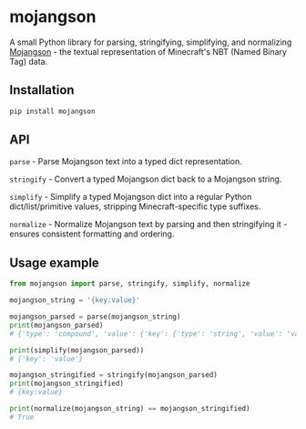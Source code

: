 # mojangson

A small Python library for parsing, stringifying, simplifying, and normalizing [Mojangson](https://minecraft.fandom.com/wiki/NBT_format#Mojangson) - the textual representation of Minecraft's NBT (Named Binary Tag) data.

## Installation

```bash
pip install mojangson
```

## API
`parse` - Parse Mojangson text into a typed dict representation.

`stringify` - Convert a typed Mojangson dict back to a Mojangson string.

`simplify` - Simplify a typed Mojangson dict into a regular Python dict/list/primitive values, stripping Minecraft-specific type suffixes.

`normalize` - Normalize Mojangson text by parsing and then stringifying it - ensures consistent formatting and ordering.

## Usage example
```py
from mojangson import parse, stringify, simplify, normalize

mojangson_string = '{key:value}'

mojangson_parsed = parse(mojangson_string)
print(mojangson_parsed)
# {'type': 'compound', 'value': {'key': {'type': 'string', 'value': 'value'}}}

print(simplify(mojangson_parsed))
# {'key': 'value'}

mojangson_stringified = stringify(mojangson_parsed)
print(mojangson_stringified)
# {key:value}

print(normalize(mojangson_string) == mojangson_stringified)
# True
```